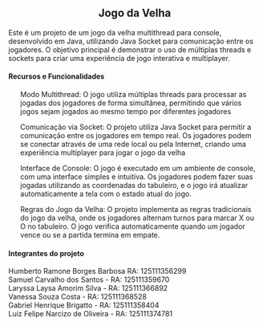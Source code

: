 <h2 align="center"> 
  Jogo da Velha 
</h2>
<p>Este é um projeto de um jogo da velha multithread para console, desenvolvido em Java, utilizando Java Socket para comunicação entre os jogadores. O objetivo principal é demonstrar o uso de múltiplas threads e sockets para criar uma experiência de jogo interativa e multiplayer.</p>

<div>
  <h4>Recursos e Funcionalidades</h4>
  <ul>Modo Multithread: O jogo utiliza múltiplas threads para processar as jogadas dos jogadores de forma simultânea, permitindo que vários jogos sejam jogados ao mesmo tempo por diferentes jogadores</ul>
  <ul>Comunicação via Socket: O projeto utiliza Java Socket para permitir a comunicação entre os jogadores em tempo real. Os jogadores podem se conectar através de uma rede local ou pela Internet, criando uma experiência multiplayer para jogar o jogo da velha</ul>
  <ul>Interface de Console: O jogo é executado em um ambiente de console, com uma interface simples e intuitiva. Os jogadores podem fazer suas jogadas utilizando as coordenadas do tabuleiro, e o jogo irá atualizar automaticamente a tela com o estado atual do jogo.</ul>
  <ul>Regras do Jogo da Velha: O projeto implementa as regras tradicionais do jogo da velha, onde os jogadores alternam turnos para marcar X ou O no tabuleiro. O jogo verifica automaticamente quando um jogador vence ou se a partida termina em empate.</ul>    
  <h4>Integrantes do projeto</h4>
  <p>
    Humberto Ramone Borges Barbosa RA: 125111356299</br>
    Samuel Carvalho dos Santos - RA: 125111359670 </br>
    Laryssa Laysa Amorim Silva - RA: 125111366892 </br>
    Vanessa Souza Costa - RA: 125111368528</br>
    Gabriel Henrique Brigatto - RA: 125111358404 </br>
    Luiz Felipe Narcizo de Oliveira - RA: 125111374781</br>
  </p>
 </div>
